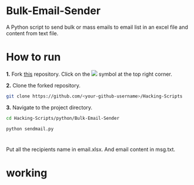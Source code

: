 # Bulk-Email-Sender

A Python script to send bulk or mass emails to email list in an excel file and content from text file.

# How to run
**1.** Fork [this](https://github.com/Tejas1510/Hacking-Scripts/) repository.
Click on the <a href="https://github.com/Tejas1510/Hacking-Scripts/"><img src="https://img.icons8.com/ios/24/000000/code-fork.png"></a> symbol at the top right corner.

**2.** Clone the forked repository.

```bash
git clone https://github.com/<your-github-username>/Hacking-Scripts
```
**3.** Navigate to the project directory.

```bash
cd Hacking-Scripts/python/Bulk-Email-Sender
```
```bash
python sendmail.py
```
# 
  Put all the recipients name in email.xlsx.
  And email content in msg.txt.
# working
[](https://github.com/pritamp17/Email-sender/blob/main/examples/1.png?raw=true)
[](https://github.com/pritamp17/Email-sender/blob/main/examples/res-1.png?raw=true)
[](https://github.com/pritamp17/Email-sender/blob/main/examples/res-2.png?raw=true)

